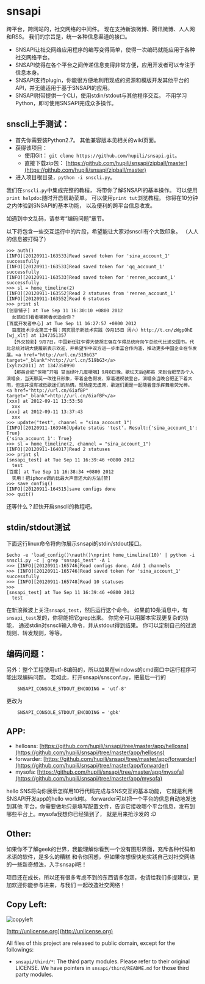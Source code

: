 snsapi
======

跨平台，跨网站的，社交网络的中间件。
现在支持新浪微博、腾讯微博、人人网和RSS。
我们的宗旨是，统一各种信息渠道的接口。

   * SNSAPI让社交网络应用程序的编写变得简单，使得一次编码就能应用于各种社交网络平台。
   * SNSAPI使得在各个平台之间传递信息变得非常方便，应用开发者可以专注于信息本身。 
   * SNSAPI支持plugin，你能很方便地利用现成的资源和模版开发其他平台的API，并无缝适用于基于SNSAPI的应用。
   * SNSAPI附带提供一个CLI，使用stdin/stdout与其他程序交互。
   不用学习Python，即可使用SNSAPI完成众多操作。

snscli上手测试：
----

   * 首先你需要装Python2.7。
   其他兼容版本见相关的wiki页面。
   * 获得该项目： 
      * 使用Git： `git clone https://github.com/hupili/snsapi.git`。 
      * 直接下载zip包： [https://github.com/hupili/snsapi/zipball/master](https://github.com/hupili/snsapi/zipball/master)
   * 进入项目根目录，`python -i snscli.py`。

我们在`snscli.py`中集成完整的教程，
将带你了解SNSAPI的基本操作。
可以使用`print helpdoc`随时开启帮助菜单。
可以使用`print tut`浏览教程。
你将在10分钟之内体验到SNSAPI的基本功能，
以及便利的跨平台信息收发。

如遇到中文乱码，请参考“编码问题”章节。

以下将包含一些交互运行中的片段，希望能让大家对snscli有个大致印象。
（人人的信息被打码了）

```
>>> auth()
[INFO][20120911-163533]Read saved token for 'sina_account_1' successfully
[INFO][20120911-163533]Read saved token for 'qq_account_1' successfully
[INFO][20120911-163533]Read saved token for 'renren_account_1' successfully
>>> sl = home_timeline(2)
[INFO][20120911-163552]Read 2 statuses from 'renren_account_1'
[INFO][20120911-163552]Read 6 statuses
>>> print sl
[创意铺子] at Tue Sep 11 16:30:10 +0800 2012 
  女孩纸们看看哪款香水适合你？
[百度开发者中心] at Tue Sep 11 16:27:57 +0800 2012 
  百度技术沙龙第三十期：网页展示新技术实践（9月15日 周六）http://t.cn/zWgpOhE
[wj_xlt] at 1347351357 
  【外交掠影】9月7日，中国新任驻乍得大使胡志强在乍得总统府向乍总统代比递交国书。代比总统对胡大使履新表示欢迎，并希望乍中双方进一步丰富合作内涵，推动更多中国企业在乍发展。<a href="http://url.cn/519bG3" target="_blank">http://url.cn/519bG3</a> 
[xylzx2011] at 1347350990 
  【那英合肥“惊艳”开唱 甘当绿叶几度哽咽】9月8日晚，歌坛天后@那英 来到合肥举办个人演唱会，当天那英一改往日形象，带着金色假发、穿着透视装登台。演唱会当晚合肥正下着大雨，但这并没有减低歌迷们的热情。现场座无虚席，歌迷们更是一起随着音乐挥舞着荧光棒。 <a href="http://url.cn/6iafBP" target="_blank">http://url.cn/6iafBP</a> 
[xxx] at 2012-09-11 13:53:58 
  xxx
[xxx] at 2012-09-11 13:37:43 
  xxx
>>> update("test", channel = "sina_account_1")
[INFO][20120911-163946]Update status 'test'. Result:{'sina_account_1': True}
{'sina_account_1': True}
>>> sl = home_timeline(2, channel = "sina_account_1")
[INFO][20120911-164017]Read 2 statuses
>>> print sl
[snsapi_test] at Tue Sep 11 16:39:46 +0800 2012 
  test
[百度] at Tue Sep 11 16:38:34 +0800 2012 
  实用！把iphone调的比最大声音还大的方法[赞]
>>> save_config()
[INFO][20120911-164515]save configs done
>>> quit()
```

还等什么？赶快开启snscli的教程吧。

stdin/stdout测试
----

下面这行linux命令将向你展示snsapi的stdin/stdout接口。

```
$echo -e 'load_config()\nauth()\nprint home_timeline(10)' | python -i snscli.py -c | grep "snsapi_test" -A 1
>>> [INFO][20120911-165746]Read configs done. Add 1 channels
>>> [INFO][20120911-165746]Read saved token for 'sina_account_1' successfully
>>> [INFO][20120911-165748]Read 10 statuses
>>> 
[snsapi_test] at Tue Sep 11 16:39:46 +0800 2012 
  test
```

在新浪微波上关注`snsapi_test`，然后运行这个命令。
如果前10条消息中，有`snsapi_test`发的，你将能把它grep出来。
你完全可以用脚本实现更复杂的功能，
通过stdin对snscli输入命令，并从stdout得到结果。
你可以定制自己的过滤规则、转发规则，等等。


编码问题：
----

另外：整个工程使用utf-8编码的，所以如果在windows的cmd窗口中运行程序可能出现编码问题。
若如此，打开snsapi/snsconf.py，把最后一行的

```
    SNSAPI_CONSOLE_STDOUT_ENCODING = 'utf-8'
```

更改为

```
    SNSAPI_CONSOLE_STDOUT_ENCODING = 'gbk'
```
    
APP:
----

   * hellosns: 
   [https://github.com/hupili/snsapi/tree/master/app/hellosns](https://github.com/hupili/snsapi/tree/master/app/hellosns)
   * forwarder: 
   [https://github.com/hupili/snsapi/tree/master/app/forwarder](https://github.com/hupili/snsapi/tree/master/app/forwarder)
   * mysofa: 
   [https://github.com/hupili/snsapi/tree/master/app/mysofa](https://github.com/hupili/snsapi/tree/master/app/mysofa)

hello SNS将向你展示怎样用10行代码完成与SNS交互的基本功能，
它就是利用SNSAPI开发app的hello world啦。
forwarder可以把一个平台的信息自动地发送到其他
平台，你需要做地只是填写配置文件，告诉它接收哪个平台信息，发布到哪些平台上。mysofa我想你已经猜到了，
就是用来抢沙发的 :D

Other:
----

如果你不了解geek的世界，我能理解你看到一个没有图形界面，充斥各种代码和术语的软件，是多么的糟糕
和令你困惑，但如果你想很快地实践自己对社交网络的一些新奇想法，入手snsapi吧！

项目还在成长，所以还有很多考虑不到的东西请多包涵，也请给我们多提建议，更加欢迎你能参与进来，与我们
一起改造社交网络！

Copy Left:
---

![copyleft](http://unlicense.org/pd-icon.png)

[http://unlicense.org](http://unlicense.org)

All files of this project are released to public domain, 
except for the followings:

   * `snsapi/third/*`: The third party modules. 
   Please refer to their original LICENSE. 
   We have pointers in `snsapi/third/README.md`
   for those third party modules. 
